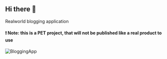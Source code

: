 ## Hi there 👋

Realworld blogging application

#### ❗️ Note: this is a PET project, that will not be published like a real product to use

![BloggingApp](https://github.com/user-attachments/assets/ba75d23e-3cf9-47d1-823d-3c9479afccad)
